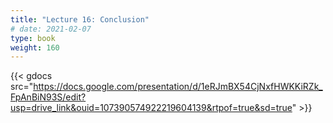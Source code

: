 ```yaml
---
title: "Lecture 16: Conclusion"
# date: 2021-02-07
type: book
weight: 160
---
```


{{< gdocs src="https://docs.google.com/presentation/d/1eRJmBX54CjNxfHWKKiRZk_FpAnBiN93S/edit?usp=drive_link&ouid=107390574922219604139&rtpof=true&sd=true" >}}
